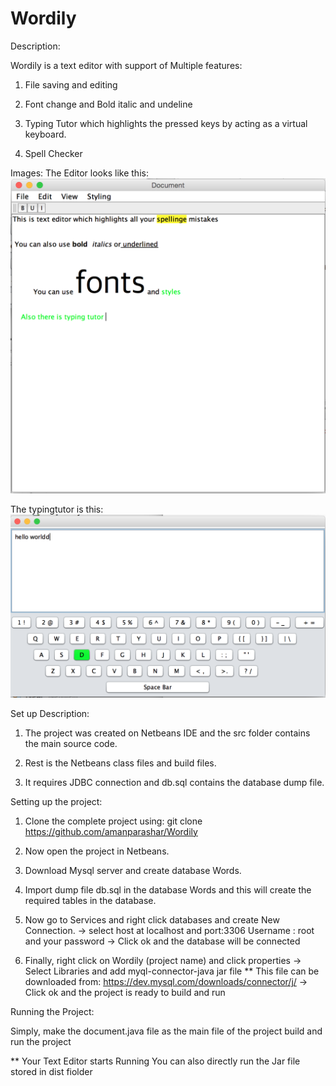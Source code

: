 # Wordily

Description: 

Wordily is a  text editor with support of Multiple features:

1. File saving and editing

2. Font change and Bold italic and undeline

3. Typing Tutor which highlights the pressed keys by acting as a virtual keyboard.

4. Spell Checker


Images: 
  The Editor looks like this: 
 ![alt tag](https://github.com/amanparashar/Wordily/blob/master/The_Editor.png)
 
  The typingtutor is this:  
 ![alt tag](https://github.com/amanparashar/Wordily/blob/master/Typing_tutor.png)

Set up Description:

1. The project was created on Netbeans IDE and the src folder contains the main source code.

2. Rest is the Netbeans class files and build files. 

3. It requires JDBC connection and db.sql contains the database dump file.

Setting up the project:
 
1. Clone the complete project using:
    git clone https://github.com/amanparashar/Wordily

2. Now open the project in Netbeans. 

3. Download Mysql server and create database Words. 

4. Import dump file  db.sql in the database Words and this will create the required tables in the database.

5. Now go to Services and right click databases and create New Connection. 
   -> select host at localhost  and port:3306
      Username : root 
      and your password
   -> Click ok and the database will be connected

6. Finally, right click on Wordily (project name) and click properties
   -> Select Libraries and add myql-connector-java jar file 
      ** This file can be downloaded from: https://dev.mysql.com/downloads/connector/j/
   -> Click ok and the project is ready to build and run
   
Running the Project:

Simply, make the document.java file as the main file of the project
build and run the project 

   **   Your Text Editor starts Running 
        You can also directly run the Jar file stored in dist fiolder
        
        

